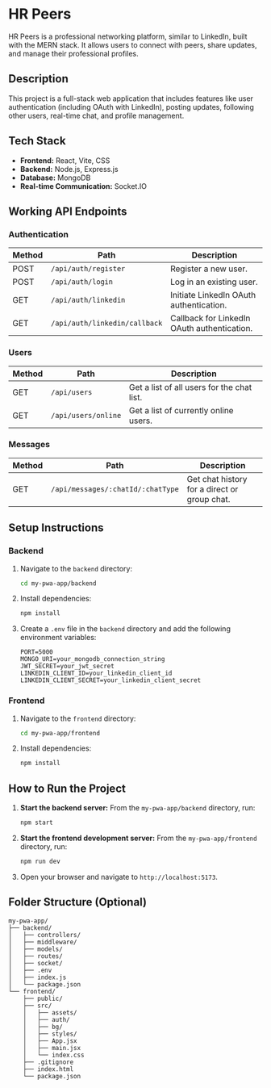 # HR Peers

HR Peers is a professional networking platform, similar to LinkedIn, built with the MERN stack. It allows users to connect with peers, share updates, and manage their professional profiles.

## Description

This project is a full-stack web application that includes features like user authentication (including OAuth with LinkedIn), posting updates, following other users, real-time chat, and profile management.

## Tech Stack

- **Frontend:** React, Vite, CSS
- **Backend:** Node.js, Express.js
- **Database:** MongoDB
- **Real-time Communication:** Socket.IO

## Working API Endpoints

### Authentication

| Method | Path                       | Description                                  |
|--------|----------------------------|----------------------------------------------|
| POST   | `/api/auth/register`       | Register a new user.                         |
| POST   | `/api/auth/login`          | Log in an existing user.                     |
| GET    | `/api/auth/linkedin`       | Initiate LinkedIn OAuth authentication.      |
| GET    | `/api/auth/linkedin/callback` | Callback for LinkedIn OAuth authentication. |

### Users

| Method | Path                | Description                                          |
|--------|---------------------|------------------------------------------------------|
| GET    | `/api/users`        | Get a list of all users for the chat list.           |
| GET    | `/api/users/online` | Get a list of currently online users.                |

### Messages

| Method | Path                         | Description                                  |
|--------|------------------------------|----------------------------------------------|
| GET    | `/api/messages/:chatId/:chatType` | Get chat history for a direct or group chat. |

## Setup Instructions

### Backend

1.  Navigate to the `backend` directory:
    ```bash
    cd my-pwa-app/backend
    ```
2.  Install dependencies:
    ```bash
    npm install
    ```
3.  Create a `.env` file in the `backend` directory and add the following environment variables:
    ```
    PORT=5000
    MONGO_URI=your_mongodb_connection_string
    JWT_SECRET=your_jwt_secret
    LINKEDIN_CLIENT_ID=your_linkedin_client_id
    LINKEDIN_CLIENT_SECRET=your_linkedin_client_secret
    ```

### Frontend

1.  Navigate to the `frontend` directory:
    ```bash
    cd my-pwa-app/frontend
    ```
2.  Install dependencies:
    ```bash
    npm install
    ```

## How to Run the Project

1.  **Start the backend server:**
    From the `my-pwa-app/backend` directory, run:
    ```bash
    npm start
    ```
2.  **Start the frontend development server:**
    From the `my-pwa-app/frontend` directory, run:
    ```bash
    npm run dev
    ```
3.  Open your browser and navigate to `http://localhost:5173`.

## Folder Structure (Optional)

```
my-pwa-app/
├── backend/
│   ├── controllers/
│   ├── middleware/
│   ├── models/
│   ├── routes/
│   ├── socket/
│   ├── .env
│   ├── index.js
│   └── package.json
└── frontend/
    ├── public/
    ├── src/
    │   ├── assets/
    │   ├── auth/
    │   ├── bg/
    │   ├── styles/
    │   ├── App.jsx
    │   ├── main.jsx
    │   └── index.css
    ├── .gitignore
    ├── index.html
    └── package.json
```

